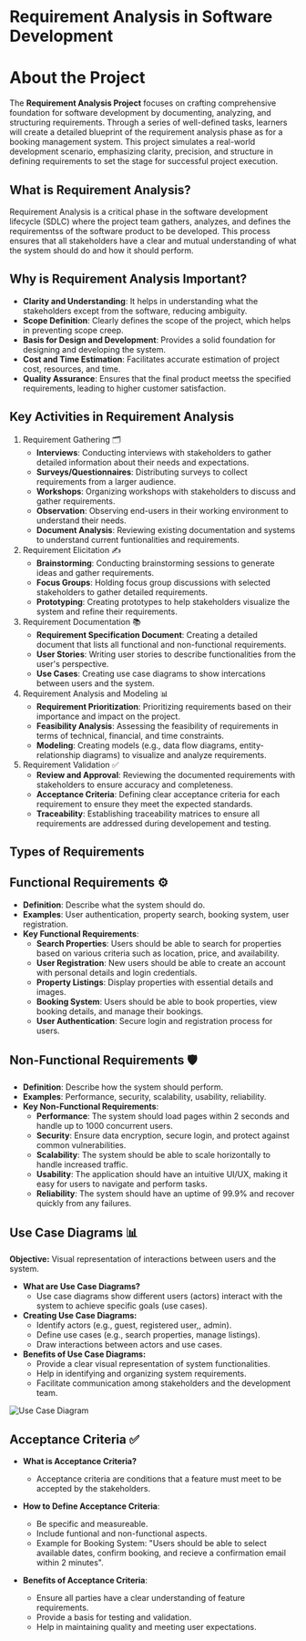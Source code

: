 # Requirement Analysis in Software Development

<h1>About the Project</h1>

<p>
  The <strong>Requirement Analysis Project</strong> focuses on crafting comprehensive foundation for software development by  documenting, analyzing, and structuring requirements. Through a series of well-defined tasks, learners will create a detailed blueprint of the requirement analysis phase as for a booking management system. This project simulates a real-world development scenario, emphasizing clarity, precision, and structure in defining requirements to set the stage for successful project execution.
</p>

<section>
<h1>What is Requirement Analysis?</h1>

<p>
  Requirement Analysis is a critical phase in the software development lifecycle (SDLC) where the project team gathers, analyzes, and defines the requirementss of the software product to be developed. This process ensures that all stakeholders have a clear and mutual understanding of what the system should do and how it should perform.
</p>
</section>

<section>
<h1>Why is Requirement Analysis Important?</h1>

<ul>
  <li><strong>Clarity and Understanding</strong>: It helps in understanding what the stakeholders except from the software, reducing ambiguity.</li>
  <li><strong>Scope Definition</strong>: Clearly defines the scope of the project, which helps in preventing scope creep.</li>
  <li><strong>Basis for Design and Development</strong>: Provides a solid foundation for designing and developing the system.</li>
  <li><strong>Cost and Time Estimation</strong>: Facilitates accurate estimation of project cost, resources, and time.</li>
  <li><strong>Quality Assurance</strong>: Ensures that the final product meetss the specified requirements, leading to higher customer satisfaction.</li>
</ul>
</section>

<section>
<h1>Key Activities in Requirement Analysis</h1>

<ol>
  <li>
    Requirement Gathering 🗂
    <ul>
      <li><strong>Interviews</strong>: Conducting interviews with stakeholders to gather detailed information about their needs and expectations.</li>
      <li><strong>Surveys/Questionnaires</strong>: Distributing surveys to collect requirements from a larger audience.</li>
      <li><strong>Workshops</strong>: Organizing workshops with stakeholders to discuss and gather requirements.</li>
      <li><strong>Observation</strong>: Observing end-users in their working environment to understand their needs.</li>
      <li><strong>Document Analysis</strong>: Reviewing existing documentation and systems to understand current funtionalities and requirements.</li>
    </ul>
  </li>

<li>
    Requirement Elicitation ✍
    <ul>
      <li><strong>Brainstorming</strong>: Conducting brainstorming sessions to generate ideas and gather requirements.</li>
      <li><strong>Focus Groups</strong>: Holding focus group discussions with selected stakeholders to gather detailed requirements.</li>
      <li><strong>Prototyping</strong>: Creating prototypes to help stakeholders visualize the system and refine their requirements.</li>
    </ul>
  </li>

<li>
    Requirement Documentation 📚
    <ul>
      <li><strong>Requirement Specification Document</strong>: Creating a detailed document that lists all functional and non-functional requirements.</li>
      <li><strong>User Stories</strong>: Writing user stories to describe functionalities from the user's perspective.</li>
      <li><strong>Use Cases</strong>: Creating use case diagrams to show intercations between users and the system.</li>
    </ul>
  </li>

<li>
    Requirement Analysis and Modeling 📊
    <ul>
      <li><strong>Requirement Prioritization</strong>: Prioritizing requirements based on their importance and impact on the project.</li>
      <li><strong>Feasibility Analysis</strong>: Assessing the feasibility of requirements in terms of technical, financial, and time constraints.</li>
      <li><strong>Modeling</strong>: Creating models (e.g., data flow diagrams, entity-relationship diagrams) to visualize and analyze requirements.</li>
    </ul>
  </li>

<li>
    Requirement Validation ✅
    <ul>
      <li><strong>Review and Approval</strong>: Reviewing the documented requirements with stakeholders to ensure accuracy and completeness.</li>
      <li><strong>Acceptance Criteria</strong>: Defining clear acceptance criteria for each requirement to ensure they meet the expected standards.</li>
      <li><strong>Traceability</strong>: Establishing traceability matrices to ensure all requirements are addressed during developement and testing.</li>
    </ul>
  </li>
</ol>
</section>

<section>
  <h1>Types of Requirements</h1>
    <div>
      <h2>Functional Requirements ⚙</h2>
      <ul>
        <li><strong>Definition</strong>: Describe what the system should do.</li>
        <li><strong>Examples</strong>: User authentication, property search, booking system, user registration.</li>
          <li>
            <strong>Key Functional Requirements</strong>: 
            <ul>
              <li><strong>Search Properties</strong>: Users should be able to search for properties based on various criteria such as location, price, and availability.</li>
              <li><strong>User Registration</strong>: New users should be able to create an account with personal details and login credentials.</li>
              <li><strong>Property Listings</strong>: Display properties with essential details and images.</li>
              <li><strong>Booking System</strong>: Users should be able to book properties, view booking details, and manage their bookings.</li>
              <li><strong>User Authentication</strong>: Secure login and registration process for users.</li>
            </ul>
          </li>
      </ul>
    </div>
    <div>
      <h2>Non-Functional Requirements 🛡</h2>
      <ul>
        <li><strong>Definition</strong>: Describe how the system should perform.</li>
        <li><strong>Examples</strong>: Performance, security, scalability, usability, reliability.</li>
          <li>
            <strong>Key Non-Functional Requirements</strong>: 
            <ul>
              <li><strong>Performance</strong>: The system should load pages within 2 seconds and handle up to 1000 concurrent users.</li>
              <li><strong>Security</strong>: Ensure data encryption, secure login, and protect against common vulnerabilities.</li>
              <li><strong>Scalability</strong>: The system should be able to scale horizontally to handle increased traffic.</li>
              <li><strong>Usability</strong>: The application should have an intuitive UI/UX, making it easy for users to navigate and perform tasks.</li>
              <li><strong>Reliability</strong>: The system should have an uptime of 99.9% and recover quickly from any failures.</li>
            </ul>
          </li>
      </ul>
    </div>
</section>

<section>
  <h1>Use Case Diagrams 📊</h1>
  <p>
    <strong>Objective:</strong> Visual representation of interactions between users and the system.
  </p>

  <ul>
    <li>
      <strong>What are Use Case Diagrams?</strong>
      <ul>
        <li>Use case diagrams show different users (actors) interact with the system to achieve specific goals (use cases).</li>
      </ul>
    </li>
    <li>
      <strong>Creating Use Case Diagrams:</strong>
      <ul>
        <li>Identify actors (e.g., guest, registered user,, admin).</li>
        <li>Define use cases (e.g., search properties, manage listings).</li>
        <li>Draw interactions between actors and use cases.</li>
      </ul>
    </li>
    <li>
      <strong>Benefits of Use Case Diagrams:</strong>
      <ul>
        <li>Provide a clear visual representation of system functionalities.</li>
        <li>Help in identifying and organizing system requirements.</li>
        <li>Facilitate communication among stakeholders and the development team.</li>
      </ul>
    </li>
  </ul>
  <img src="images/use-case-diagrams/alx-booking-uc.png" alt="Use Case Diagram"/>
</section>

<section>
  <h1>Acceptance Criteria ✅</h1>
  <ul>
    <li><strong>What is Acceptance Criteria?</strong></li>
      <ul>
        <li>Acceptance criteria are conditions that a feature must meet to be accepted by the stakeholders.</li>
      </ul>
  </ul>
  
  <ul>
    <li><strong>How to Define Acceptance Criteria</strong>: </li>
      <ul>
        <li>Be specific and measureable.</li>
        <li>Include funtional and non-functional aspects.</li>
        <li>Example for Booking System: "Users should be able to select available dates, confirm booking, and recieve a confirmation email within 2 minutes".</li>
      </ul>
  </ul>

  
  <ul>
    <li><strong>Benefits of Acceptance Criteria</strong>: </li>
      <ul>
        <li>Ensure all parties have a clear understanding of feature requirements.</li>
        <li>Provide a basis for testing and validation.</li>
        <li>Help in maintaining quality and meeting user expectations.</li>
      </ul>
  </ul>
</section>

